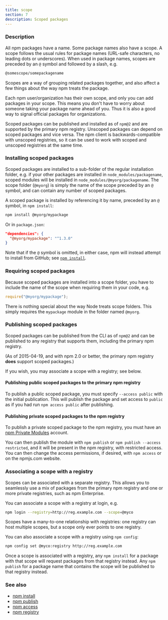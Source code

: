 ```yaml
---
title: scope
section: 7
description: Scoped packages
---
```


### Description

All npm packages have a name. Some package names also have a scope. A scope
follows the usual rules for package names (URL-safe characters, no leading dots
or underscores). When used in package names, scopes are preceded by an `@` symbol
and followed by a slash, e.g.

```bash
@somescope/somepackagename
```

Scopes are a way of grouping related packages together, and also affect a few
things about the way npm treats the package.

Each npm user/organization has their own scope, and only you can add packages
in your scope. This means you don't have to worry about someone taking your
package name ahead of you. Thus it is also a good way to signal official packages
for organizations.

Scoped packages can be published and installed as of `npm@2` and are supported
by the primary npm registry. Unscoped packages can depend on scoped packages and
vice versa. The npm client is backwards-compatible with unscoped registries,
so it can be used to work with scoped and unscoped registries at the same time.

### Installing scoped packages

Scoped packages are installed to a sub-folder of the regular installation
folder, e.g. if your other packages are installed in `node_modules/packagename`,
scoped modules will be installed in `node_modules/@myorg/packagename`. The scope
folder (`@myorg`) is simply the name of the scope preceded by an `@` symbol, and can
contain any number of scoped packages.

A scoped package is installed by referencing it by name, preceded by an
`@` symbol, in `npm install`:

```bash
npm install @myorg/mypackage
```

Or in `package.json`:

```json
"dependencies": {
  "@myorg/mypackage": "^1.3.0"
}
```

Note that if the `@` symbol is omitted, in either case, npm will instead attempt to
install from GitHub; see [`npm install`](/commands/npm-install).

### Requiring scoped packages

Because scoped packages are installed into a scope folder, you have to
include the name of the scope when requiring them in your code, e.g.

```javascript
require("@myorg/mypackage");
```

There is nothing special about the way Node treats scope folders. This
simply requires the `mypackage` module in the folder named `@myorg`.

### Publishing scoped packages

Scoped packages can be published from the CLI as of `npm@2` and can be
published to any registry that supports them, including the primary npm
registry.

(As of 2015-04-19, and with npm 2.0 or better, the primary npm registry
**does** support scoped packages.)

If you wish, you may associate a scope with a registry; see below.

#### Publishing public scoped packages to the primary npm registry

To publish a public scoped package, you must specify `--access public` with
the initial publication. This will publish the package and set access
to `public` as if you had run `npm access public` after publishing.

#### Publishing private scoped packages to the npm registry

To publish a private scoped package to the npm registry, you must have
an [npm Private Modules](https://docs.npmjs.com/private-modules/intro)
account.

You can then publish the module with `npm publish` or `npm publish --access restricted`, and it will be present in the npm registry, with
restricted access. You can then change the access permissions, if
desired, with `npm access` or on the npmjs.com website.

### Associating a scope with a registry

Scopes can be associated with a separate registry. This allows you to
seamlessly use a mix of packages from the primary npm registry and one or more
private registries, such as npm Enterprise.

You can associate a scope with a registry at login, e.g.

```bash
npm login --registry=http://reg.example.com --scope=@myco
```

Scopes have a many-to-one relationship with registries: one registry can
host multiple scopes, but a scope only ever points to one registry.

You can also associate a scope with a registry using `npm config`:

```bash
npm config set @myco:registry http://reg.example.com
```

Once a scope is associated with a registry, any `npm install` for a package
with that scope will request packages from that registry instead. Any
`npm publish` for a package name that contains the scope will be published to
that registry instead.

### See also

- [npm install](/commands/npm-install)
- [npm publish](/commands/npm-publish)
- [npm access](/commands/npm-access)
- [npm registry](/using-npm/registry)
